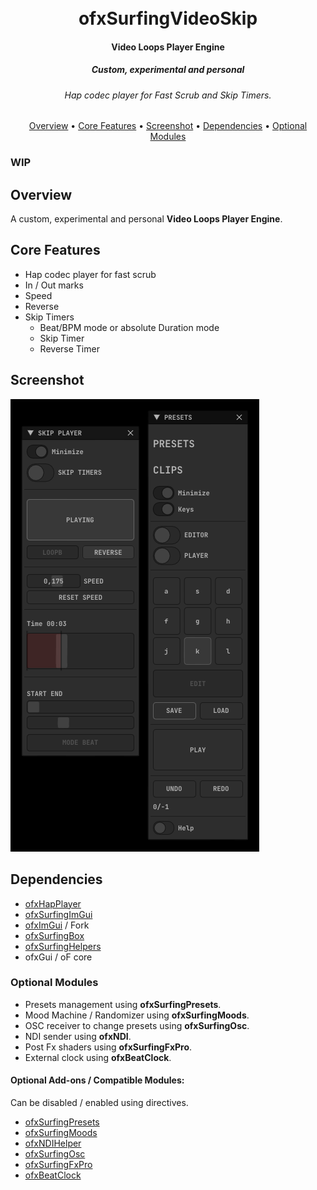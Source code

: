 <h1 align="center">
  <br>
  ofxSurfingVideoSkip
  <br>
</h1>

<h4 align="center">Video Loops Player Engine</h4>
<h5 align="center">Custom, experimental and personal</h5>
<h6 align="center">Hap codec player for Fast Scrub and Skip Timers.</h6>

<p align="center">
  <a href="#Overview">Overview</a> • 
  <a href="#Core-Features">Core Features</a> • 
  <a href="#Screenshot">Screenshot</a> • 
  <a href="#Dependencies">Dependencies</a> • 
  <a href="#Optional-Modules">Optional Modules</a>
</p>

### **WIP**

## Overview
A custom, experimental and personal **Video Loops Player Engine**.  

## Core Features
- Hap codec player for fast scrub
- In / Out marks
- Speed
- Reverse
- Skip Timers  
  - Beat/BPM mode or absolute Duration mode
  - Skip Timer
  - Reverse Timer

## Screenshot
![](readme_images/Capture.PNG)

## Dependencies
- [ofxHapPlayer](https://github.com/bangnoise/ofxHapPlayer)
- [ofxSurfingImGui](https://github.com/moebiussurfing/ofxSurfingImGui)
- [ofxImGui](https://github.com/Daandelange/ofxImGui/) / Fork
- [ofxSurfingBox](https://github.com/moebiussurfing/ofxSurfingBox)
- [ofxSurfingHelpers](https://github.com/moebiussurfing/ofxSurfingHelpers)
- ofxGui / oF core

### Optional Modules
- Presets management using **ofxSurfingPresets**.
- Mood Machine / Randomizer using **ofxSurfingMoods**.
- OSC receiver to change presets using **ofxSurfingOsc**.
- NDI sender using **ofxNDI**.
- Post Fx shaders using **ofxSurfingFxPro**.
- External clock using **ofxBeatClock**.

#### Optional Add-ons / Compatible Modules:
Can be disabled / enabled using directives.  
- [ofxSurfingPresets](https://github.com/moebiussurfing/ofxSurfingPresets)
- [ofxSurfingMoods](https://github.com/moebiussurfing/ofxSurfingMoods)
- [ofxNDIHelper](https://github.com/moebiussurfing/ofxNDIHelper)
- [ofxSurfingOsc](https://github.com/moebiussurfing/ofxSurfingOsc)
- [ofxSurfingFxPro](https://github.com/moebiussurfing/ofxSurfingFxPro)
- [ofxBeatClock](https://github.com/moebiussurfing/ofxBeatClock)